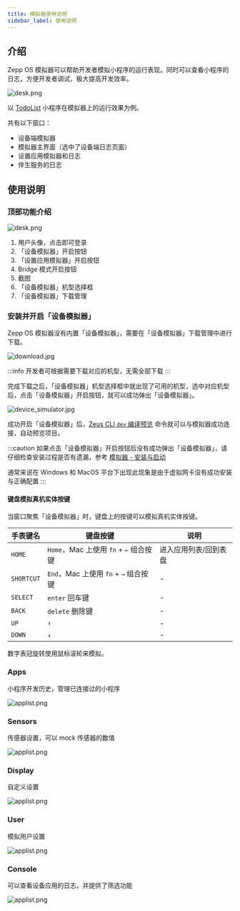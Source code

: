 ```yaml
---
title: 模拟器使用说明
sidebar_label: 使用说明
---
```


## 介绍

Zepp OS 模拟器可以帮助开发者模拟小程序的运行表现。同时可以查看小程序的日志，方便开发者调试，极大提高开发效率。

![desk.png](/img/simulator/workspace.jpg)

以 [TodoList](../../../samples/app/toDoList.md) 小程序在模拟器上的运行效果为例。

共有以下窗口：

- 设备端模拟器
- 模拟器主界面（选中了设备端日志页面）
- 设置应用模拟器和日志
- 伴生服务的日志

## 使用说明

### 顶部功能介绍

![desk.png](/img/simulator/interface.png)

1. 用户头像，点击即可登录
2. 「设备模拟器」开启按钮
3. 「设置应用模拟器」开启按钮
4. Bridge 模式开启按钮
5. 截图
6. 「设备模拟器」机型选择框
7. 「设备模拟器」下载管理

### 安装并开启「设备模拟器」

Zepp OS 模拟器没有内置「设备模拟器」，需要在「设备模拟器」下载管理中进行下载。

![download.jpg](/img/simulator/download.jpg)

:::info
开发者可根据需要下载对应的机型，无需全部下载
:::

完成下载之后，「设备模拟器」机型选择框中就出现了可用的机型，选中对应机型后，点击「设备模拟器」开启按钮，就可以成功弹出「设备模拟器」。

![device_simulator.jpg](/img/simulator/device_simulator.jpg)

成功开启「设备模拟器」后，[Zeus CLI `dev` 编译预览](../cli/index.md#zeus-dev-编译预览模拟器) 命令就可以与模拟器成功连接，自动预览项目。

:::caution
如果点击「设备模拟器」开启按钮后没有成功弹出「设备模拟器」，请仔细检查安装过程是否有遗漏，参考 [模拟器 - 安装与启动](./setup.md)

通常来说在 Windows 和 MacOS 平台下出现此现象是由于虚拟网卡没有成功安装与正确配置
:::

#### 键盘模拟真机实体按键

当窗口聚焦「设备模拟器」时，键盘上的按键可以模拟真机实体按键。

手表键名|键盘按键|说明
---|---|---
`HOME`|`Home`，Mac 上使用 `fn` + `←` 组合按键|进入应用列表/回到表盘
`SHORTCUT`|`End`，Mac 上使用 `fn` + `→` 组合按键|-
`SELECT`|`enter` 回车键|-
`BACK`|`delete` 删除键|-
`UP`|`↑`|-
`DOWN`|`↓`|-

数字表冠旋转使用鼠标滚轮来模拟。

### Apps

小程序开发历史，管理已连接过的小程序

![applist.png](/img/simulator/1.png)

### Sensors

传感器设置，可以 mock 传感器的数值

![applist.png](/img/simulator/2.png)

### Display

自定义设置

![applist.png](/img/simulator/3.png)

### User

模拟用户设置

![applist.png](/img/simulator/4.png)

### Console

可以查看设备应用的日志，并提供了筛选功能

![applist.png](/img/simulator/5.png)
